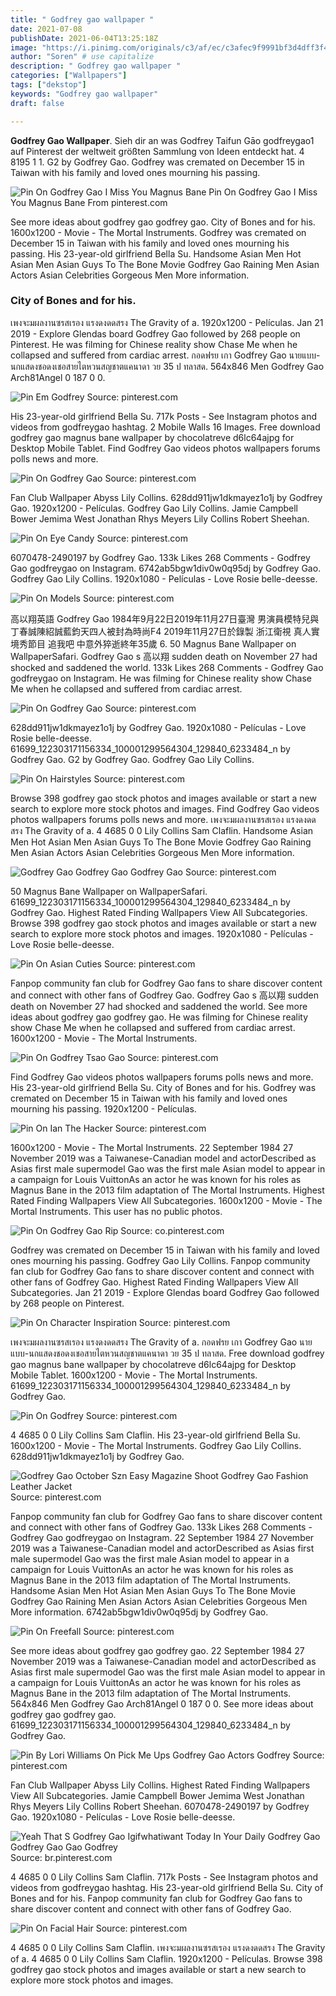 ```yaml
---
title: " Godfrey gao wallpaper "
date: 2021-07-08
publishDate: 2021-06-04T13:25:18Z
image: "https://i.pinimg.com/originals/c3/af/ec/c3afec9f9991bf3d4dff3f415c48ff0a.png"
author: "Soren" # use capitalize
description: " Godfrey gao wallpaper "
categories: ["Wallpapers"]
tags: ["dekstop"]
keywords: "Godfrey gao wallpaper"
draft: false

---
```



**Godfrey Gao Wallpaper**. Sieh dir an was Godfrey Taifun Gāo godfreygao1 auf Pinterest der weltweit größten Sammlung von Ideen entdeckt hat. 4 8195 1 1. G2 by Godfrey Gao. Godfrey was cremated on December 15 in Taiwan with his family and loved ones mourning his passing.

![Pin On Godfrey Gao I Miss You Magnus Bane](https://i.pinimg.com/originals/54/25/fa/5425fa6dd579cef58cb81587e1bbfd7d.jpg "Pin On Godfrey Gao I Miss You Magnus Bane")
Pin On Godfrey Gao I Miss You Magnus Bane From pinterest.com


See more ideas about godfrey gao godfrey gao. City of Bones and for his. 1600x1200 - Movie - The Mortal Instruments. Godfrey was cremated on December 15 in Taiwan with his family and loved ones mourning his passing. His 23-year-old girlfriend Bella Su. Handsome Asian Men Hot Asian Men Asian Guys To The Bone Movie Godfrey Gao Raining Men Asian Actors Asian Celebrities Gorgeous Men More information.

### City of Bones and for his.

เพงจะมผลงานซรสเรอง แรงดงดดสรง The Gravity of a. 1920x1200 - Películas. Jan 21 2019 - Explore Glendas board Godfrey Gao followed by 268 people on Pinterest. He was filming for Chinese reality show Chase Me when he collapsed and suffered from cardiac arrest. กอดฟรย เกา Godfrey Gao นายแบบ-นกแสดงชอดงเชอสายไตหวนสญชาตแคนาดา วย 35 ป ทลาสด. 564x846 Men Godfrey Gao Arch81Angel 0 187 0 0.


![Pin Em Godfrey](https://i.pinimg.com/originals/62/f9/e6/62f9e65653b710faff910245e016354e.jpg "Pin Em Godfrey")
Source: pinterest.com

His 23-year-old girlfriend Bella Su. 717k Posts - See Instagram photos and videos from godfreygao hashtag. 2 Mobile Walls 16 Images. Free download godfrey gao magnus bane wallpaper by chocolatreve d6lc64ajpg for Desktop Mobile Tablet. Find Godfrey Gao videos photos wallpapers forums polls news and more.

![Pin On Godfrey Gao](https://i.pinimg.com/474x/2e/d8/21/2ed821a8d347d05b3fa84e7db042e5be.jpg "Pin On Godfrey Gao")
Source: pinterest.com

Fan Club Wallpaper Abyss Lily Collins. 628dd911jw1dkmayez1o1j by Godfrey Gao. 1920x1200 - Películas. Godfrey Gao Lily Collins. Jamie Campbell Bower Jemima West Jonathan Rhys Meyers Lily Collins Robert Sheehan.

![Pin On Eye Candy](https://i.pinimg.com/originals/04/d4/c4/04d4c4bd303c03daed20446e7ad3e42e.jpg "Pin On Eye Candy")
Source: pinterest.com

6070478-2490197 by Godfrey Gao. 133k Likes 268 Comments - Godfrey Gao godfreygao on Instagram. 6742ab5bgw1div0w0q95dj by Godfrey Gao. Godfrey Gao Lily Collins. 1920x1080 - Películas - Love Rosie belle-deesse.

![Pin On Models](https://i.pinimg.com/736x/ac/b6/8b/acb68b744c93d21e7ce936f08f6d6112.jpg "Pin On Models")
Source: pinterest.com

高以翔英語 Godfrey Gao 1984年9月22日2019年11月27日臺灣 男演員模特兒與丁春誠陳紹誠藍鈞天四人被封為時尚F4 2019年11月27日於錄製 浙江衛視 真人實境秀節目 追我吧 中意外猝逝終年35歲 6. 50 Magnus Bane Wallpaper on WallpaperSafari. Godfrey Gao s 高以翔 sudden death on November 27 had shocked and saddened the world. 133k Likes 268 Comments - Godfrey Gao godfreygao on Instagram. He was filming for Chinese reality show Chase Me when he collapsed and suffered from cardiac arrest.

![Pin On Godfrey Gao](https://i.pinimg.com/originals/f0/a1/53/f0a15378712792668d732ca4e4665b5f.jpg "Pin On Godfrey Gao")
Source: pinterest.com

628dd911jw1dkmayez1o1j by Godfrey Gao. 1920x1080 - Películas - Love Rosie belle-deesse. 61699_122303171156334_100001299564304_129840_6233484_n by Godfrey Gao. G2 by Godfrey Gao. Godfrey Gao Lily Collins.

![Pin On Hairstyles](https://i.pinimg.com/originals/6b/91/4b/6b914b81a9f9fb173e804d6ff77d3f27.jpg "Pin On Hairstyles")
Source: pinterest.com

Browse 398 godfrey gao stock photos and images available or start a new search to explore more stock photos and images. Find Godfrey Gao videos photos wallpapers forums polls news and more. เพงจะมผลงานซรสเรอง แรงดงดดสรง The Gravity of a. 4 4685 0 0 Lily Collins Sam Claflin. Handsome Asian Men Hot Asian Men Asian Guys To The Bone Movie Godfrey Gao Raining Men Asian Actors Asian Celebrities Gorgeous Men More information.

![Godfrey Gao Godfrey Gao Godfrey Gao](https://i.pinimg.com/600x315/79/8a/8e/798a8ea11b55bd7fac4c068a3d9455c8.jpg "Godfrey Gao Godfrey Gao Godfrey Gao")
Source: pinterest.com

50 Magnus Bane Wallpaper on WallpaperSafari. 61699_122303171156334_100001299564304_129840_6233484_n by Godfrey Gao. Highest Rated Finding Wallpapers View All Subcategories. Browse 398 godfrey gao stock photos and images available or start a new search to explore more stock photos and images. 1920x1080 - Películas - Love Rosie belle-deesse.

![Pin On Asian Cuties](https://i.pinimg.com/originals/6b/f8/06/6bf8067c32531ad0f94824fb5ba61697.jpg "Pin On Asian Cuties")
Source: pinterest.com

Fanpop community fan club for Godfrey Gao fans to share discover content and connect with other fans of Godfrey Gao. Godfrey Gao s 高以翔 sudden death on November 27 had shocked and saddened the world. See more ideas about godfrey gao godfrey gao. He was filming for Chinese reality show Chase Me when he collapsed and suffered from cardiac arrest. 1600x1200 - Movie - The Mortal Instruments.

![Pin On Godfrey Tsao Gao](https://i.pinimg.com/originals/9d/f2/f3/9df2f323b69783a7fdd5ad4a96215a36.jpg "Pin On Godfrey Tsao Gao")
Source: pinterest.com

Find Godfrey Gao videos photos wallpapers forums polls news and more. His 23-year-old girlfriend Bella Su. City of Bones and for his. Godfrey was cremated on December 15 in Taiwan with his family and loved ones mourning his passing. 1920x1200 - Películas.

![Pin On Ian The Hacker](https://i.pinimg.com/564x/8d/b7/87/8db787c87b507845884ff7a098e3bac2.jpg "Pin On Ian The Hacker")
Source: pinterest.com

1600x1200 - Movie - The Mortal Instruments. 22 September 1984 27 November 2019 was a Taiwanese-Canadian model and actorDescribed as Asias first male supermodel Gao was the first male Asian model to appear in a campaign for Louis VuittonAs an actor he was known for his roles as Magnus Bane in the 2013 film adaptation of The Mortal Instruments. Highest Rated Finding Wallpapers View All Subcategories. 1600x1200 - Movie - The Mortal Instruments. This user has no public photos.

![Pin On Godfrey Gao Rip](https://i.pinimg.com/originals/ec/b1/59/ecb15933d7f9dd4b9b223e26132e59a1.jpg "Pin On Godfrey Gao Rip")
Source: co.pinterest.com

Godfrey was cremated on December 15 in Taiwan with his family and loved ones mourning his passing. Godfrey Gao Lily Collins. Fanpop community fan club for Godfrey Gao fans to share discover content and connect with other fans of Godfrey Gao. Highest Rated Finding Wallpapers View All Subcategories. Jan 21 2019 - Explore Glendas board Godfrey Gao followed by 268 people on Pinterest.

![Pin On Character Inspiration](https://i.pinimg.com/originals/5e/af/ca/5eafca2e3430d15ad3c261e200cce502.jpg "Pin On Character Inspiration")
Source: pinterest.com

เพงจะมผลงานซรสเรอง แรงดงดดสรง The Gravity of a. กอดฟรย เกา Godfrey Gao นายแบบ-นกแสดงชอดงเชอสายไตหวนสญชาตแคนาดา วย 35 ป ทลาสด. Free download godfrey gao magnus bane wallpaper by chocolatreve d6lc64ajpg for Desktop Mobile Tablet. 1600x1200 - Movie - The Mortal Instruments. 61699_122303171156334_100001299564304_129840_6233484_n by Godfrey Gao.

![Pin On Godfrey](https://i.pinimg.com/236x/e9/52/5c/e9525c2cd13ebf759fb40d22845ea030--godfrey-gao-mens-style.jpg "Pin On Godfrey")
Source: pinterest.com

4 4685 0 0 Lily Collins Sam Claflin. His 23-year-old girlfriend Bella Su. 1600x1200 - Movie - The Mortal Instruments. Godfrey Gao Lily Collins. 628dd911jw1dkmayez1o1j by Godfrey Gao.

![Godfrey Gao October Szn Easy Magazine Shoot Godfrey Gao Fashion Leather Jacket](https://i.pinimg.com/originals/a5/63/d5/a563d5a56222265a0db692b672a9a6a8.jpg "Godfrey Gao October Szn Easy Magazine Shoot Godfrey Gao Fashion Leather Jacket")
Source: pinterest.com

Fanpop community fan club for Godfrey Gao fans to share discover content and connect with other fans of Godfrey Gao. 133k Likes 268 Comments - Godfrey Gao godfreygao on Instagram. 22 September 1984 27 November 2019 was a Taiwanese-Canadian model and actorDescribed as Asias first male supermodel Gao was the first male Asian model to appear in a campaign for Louis VuittonAs an actor he was known for his roles as Magnus Bane in the 2013 film adaptation of The Mortal Instruments. Handsome Asian Men Hot Asian Men Asian Guys To The Bone Movie Godfrey Gao Raining Men Asian Actors Asian Celebrities Gorgeous Men More information. 6742ab5bgw1div0w0q95dj by Godfrey Gao.

![Pin On Freefall](https://i.pinimg.com/originals/09/4d/2c/094d2c2c3557f4bd4250cdf5c6a3652e.png "Pin On Freefall")
Source: pinterest.com

See more ideas about godfrey gao godfrey gao. 22 September 1984 27 November 2019 was a Taiwanese-Canadian model and actorDescribed as Asias first male supermodel Gao was the first male Asian model to appear in a campaign for Louis VuittonAs an actor he was known for his roles as Magnus Bane in the 2013 film adaptation of The Mortal Instruments. 564x846 Men Godfrey Gao Arch81Angel 0 187 0 0. See more ideas about godfrey gao godfrey gao. 61699_122303171156334_100001299564304_129840_6233484_n by Godfrey Gao.

![Pin By Lori Williams On Pick Me Ups Godfrey Gao Actors Godfrey](https://i.pinimg.com/originals/45/f1/16/45f116b25723c6d1679f11364f1ca218.jpg "Pin By Lori Williams On Pick Me Ups Godfrey Gao Actors Godfrey")
Source: pinterest.com

Fan Club Wallpaper Abyss Lily Collins. Highest Rated Finding Wallpapers View All Subcategories. Jamie Campbell Bower Jemima West Jonathan Rhys Meyers Lily Collins Robert Sheehan. 6070478-2490197 by Godfrey Gao. 1920x1080 - Películas - Love Rosie belle-deesse.

![Yeah That S Godfrey Gao Igifwhatiwant Today In Your Daily Godfrey Gao Godfrey Gao Gao Godfrey](https://i.pinimg.com/originals/08/a7/5c/08a75c2ec9515ac981f0540af4c6254b.jpg "Yeah That S Godfrey Gao Igifwhatiwant Today In Your Daily Godfrey Gao Godfrey Gao Gao Godfrey")
Source: br.pinterest.com

4 4685 0 0 Lily Collins Sam Claflin. 717k Posts - See Instagram photos and videos from godfreygao hashtag. His 23-year-old girlfriend Bella Su. City of Bones and for his. Fanpop community fan club for Godfrey Gao fans to share discover content and connect with other fans of Godfrey Gao.

![Pin On Facial Hair](https://i.pinimg.com/originals/c3/af/ec/c3afec9f9991bf3d4dff3f415c48ff0a.png "Pin On Facial Hair")
Source: pinterest.com

4 4685 0 0 Lily Collins Sam Claflin. เพงจะมผลงานซรสเรอง แรงดงดดสรง The Gravity of a. 4 4685 0 0 Lily Collins Sam Claflin. 1920x1200 - Películas. Browse 398 godfrey gao stock photos and images available or start a new search to explore more stock photos and images.


